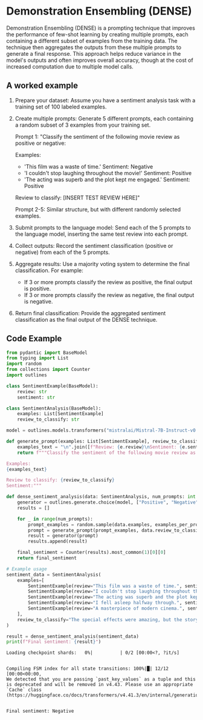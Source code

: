 # Demonstration Ensembling (DENSE)


Demonstration Ensembling (DENSE) is a prompting technique that improves the performance of few-shot learning by creating multiple prompts, each containing a different subset of examples from the training data. The technique then aggregates the outputs from these multiple prompts to generate a final response. This approach helps reduce variance in the model's outputs and often improves overall accuracy, though at the cost of increased computation due to multiple model calls.
    

## A worked example


1. Prepare your dataset:
   Assume you have a sentiment analysis task with a training set of 100 labeled examples.

2. Create multiple prompts:
   Generate 5 different prompts, each containing a random subset of 3 examples from your training set.

   Prompt 1:
   "Classify the sentiment of the following movie review as positive or negative:
   
   Examples:
   - 'This film was a waste of time.' Sentiment: Negative
   - 'I couldn't stop laughing throughout the movie!' Sentiment: Positive
   - 'The acting was superb and the plot kept me engaged.' Sentiment: Positive
   
   Review to classify: [INSERT TEST REVIEW HERE]"

   Prompt 2-5: Similar structure, but with different randomly selected examples.

3. Submit prompts to the language model:
   Send each of the 5 prompts to the language model, inserting the same test review into each prompt.

4. Collect outputs:
   Record the sentiment classification (positive or negative) from each of the 5 prompts.

5. Aggregate results:
   Use a majority voting system to determine the final classification. For example:
   - If 3 or more prompts classify the review as positive, the final output is positive.
   - If 3 or more prompts classify the review as negative, the final output is negative.

6. Return final classification:
   Provide the aggregated sentiment classification as the final output of the DENSE technique.
    
## Code Example





```python
from pydantic import BaseModel
from typing import List
import random
from collections import Counter
import outlines

class SentimentExample(BaseModel):
    review: str
    sentiment: str

class SentimentAnalysis(BaseModel):
    examples: List[SentimentExample]
    review_to_classify: str

model = outlines.models.transformers("mistralai/Mistral-7B-Instruct-v0.1", device="cuda")

def generate_prompt(examples: List[SentimentExample], review_to_classify: str) -> str:
    examples_text = "\n".join([f"Review: {e.review}\nSentiment: {e.sentiment}" for e in examples])
    return f"""Classify the sentiment of the following movie review as positive or negative:

Examples:
{examples_text}

Review to classify: {review_to_classify}
Sentiment:"""

def dense_sentiment_analysis(data: SentimentAnalysis, num_prompts: int = 5, examples_per_prompt: int = 3) -> str:
    generator = outlines.generate.choice(model, ["Positive", "Negative"])
    results = []

    for _ in range(num_prompts):
        prompt_examples = random.sample(data.examples, examples_per_prompt)
        prompt = generate_prompt(prompt_examples, data.review_to_classify)
        result = generator(prompt)
        results.append(result)

    final_sentiment = Counter(results).most_common(1)[0][0]
    return final_sentiment

# Example usage
sentiment_data = SentimentAnalysis(
    examples=[
        SentimentExample(review="This film was a waste of time.", sentiment="Negative"),
        SentimentExample(review="I couldn't stop laughing throughout the movie!", sentiment="Positive"),
        SentimentExample(review="The acting was superb and the plot kept me engaged.", sentiment="Positive"),
        SentimentExample(review="I fell asleep halfway through.", sentiment="Negative"),
        SentimentExample(review="A masterpiece of modern cinema.", sentiment="Positive"),
    ],
    review_to_classify="The special effects were amazing, but the story was confusing."
)

result = dense_sentiment_analysis(sentiment_data)
print(f"Final sentiment: {result}")
```


    Loading checkpoint shards:   0%|          | 0/2 [00:00<?, ?it/s]


    Compiling FSM index for all state transitions: 100%|█| 12/12 [00:00<00:00, 
    We detected that you are passing `past_key_values` as a tuple and this is deprecated and will be removed in v4.43. Please use an appropriate `Cache` class (https://huggingface.co/docs/transformers/v4.41.3/en/internal/generation_utils#transformers.Cache)


    Final sentiment: Negative

